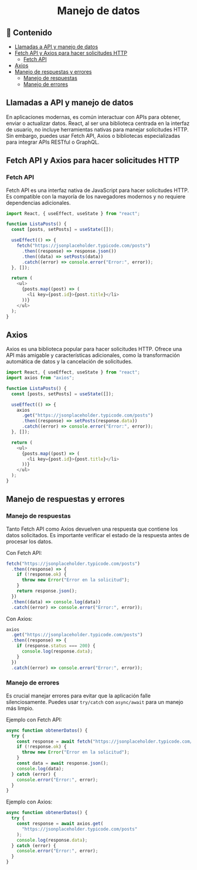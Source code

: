 <h1 align="center">Manejo de datos</h1>

<h2>📑 Contenido</h2>

- [Llamadas a API y manejo de datos](#llamadas-a-api-y-manejo-de-datos)
- [Fetch API y Axios para hacer solicitudes HTTP](#fetch-api-y-axios-para-hacer-solicitudes-http)
  - [Fetch API](#fetch-api)
- [Axios](#axios)
- [Manejo de respuestas y errores](#manejo-de-respuestas-y-errores)
  - [Manejo de respuestas](#manejo-de-respuestas)
  - [Manejo de errores](#manejo-de-errores)

## Llamadas a API y manejo de datos

En aplicaciones modernas, es común interactuar con APIs para obtener, enviar o actualizar datos. React, al ser una biblioteca centrada en la interfaz de usuario, no incluye herramientas nativas para manejar solicitudes HTTP. Sin embargo, puedes usar Fetch API, Axios o bibliotecas especializadas para integrar APIs RESTful o GraphQL.

## Fetch API y Axios para hacer solicitudes HTTP

### Fetch API

Fetch API es una interfaz nativa de JavaScript para hacer solicitudes HTTP. Es compatible con la mayoría de los navegadores modernos y no requiere dependencias adicionales.

```javascript
import React, { useEffect, useState } from "react";

function ListaPosts() {
  const [posts, setPosts] = useState([]);

  useEffect(() => {
    fetch("https://jsonplaceholder.typicode.com/posts")
      .then((response) => response.json())
      .then((data) => setPosts(data))
      .catch((error) => console.error("Error:", error));
  }, []);

  return (
    <ul>
      {posts.map((post) => (
        <li key={post.id}>{post.title}</li>
      ))}
    </ul>
  );
}
```

## Axios

Axios es una biblioteca popular para hacer solicitudes HTTP. Ofrece una API más amigable y características adicionales, como la transformación automática de datos y la cancelación de solicitudes.

```javascript
import React, { useEffect, useState } from "react";
import axios from "axios";

function ListaPosts() {
  const [posts, setPosts] = useState([]);

  useEffect(() => {
    axios
      .get("https://jsonplaceholder.typicode.com/posts")
      .then((response) => setPosts(response.data))
      .catch((error) => console.error("Error:", error));
  }, []);

  return (
    <ul>
      {posts.map((post) => (
        <li key={post.id}>{post.title}</li>
      ))}
    </ul>
  );
}
```

## Manejo de respuestas y errores

### Manejo de respuestas

Tanto Fetch API como Axios devuelven una respuesta que contiene los datos solicitados. Es importante verificar el estado de la respuesta antes de procesar los datos.

Con Fetch API:

```javascript
fetch("https://jsonplaceholder.typicode.com/posts")
  .then((response) => {
    if (!response.ok) {
      throw new Error("Error en la solicitud");
    }
    return response.json();
  })
  .then((data) => console.log(data))
  .catch((error) => console.error("Error:", error));
```

Con Axios:

```javascript
axios
  .get("https://jsonplaceholder.typicode.com/posts")
  .then((response) => {
    if (response.status === 200) {
      console.log(response.data);
    }
  })
  .catch((error) => console.error("Error:", error));
```

### Manejo de errores

Es crucial manejar errores para evitar que la aplicación falle silenciosamente. Puedes usar `try/catch` con `async/await` para un manejo más limpio.

Ejemplo con Fetch API:

```javascript
async function obtenerDatos() {
  try {
    const response = await fetch("https://jsonplaceholder.typicode.com/posts");
    if (!response.ok) {
      throw new Error("Error en la solicitud");
    }
    const data = await response.json();
    console.log(data);
  } catch (error) {
    console.error("Error:", error);
  }
}
```

Ejemplo con Axios:

```javascript
async function obtenerDatos() {
  try {
    const response = await axios.get(
      "https://jsonplaceholder.typicode.com/posts"
    );
    console.log(response.data);
  } catch (error) {
    console.error("Error:", error);
  }
}
```
